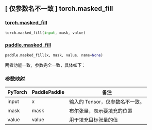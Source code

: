 ## [ 仅参数名不一致 ] torch.masked_fill

### [torch.masked_fill](https://pytorch.org/docs/stable/generated/torch.Tensor.masked_fill.html#torch.Tensor.masked_fill)

```python
torch.masked_fill(input, mask, value)
```

### [paddle.masked_fill](https://github.com/PaddlePaddle/Paddle/blob/1e3761d119643af19cb6f8a031a77f315d782409/python/paddle/tensor/manipulation.py#L5111)

```python
paddle.masked_fill(x, mask, value, name=None)
```

两者功能一致，参数完全一致，具体如下：

### 参数映射

| PyTorch | PaddlePaddle | 备注                            |
| ------- | ------------ | ------------------------------- |
| input   | x            | 输入的 Tensor，仅参数名不一致。 |
| mask    | mask         | 布尔张量，表示要填充的位置      |
| value   | value        | 用于填充目标张量的值            |
